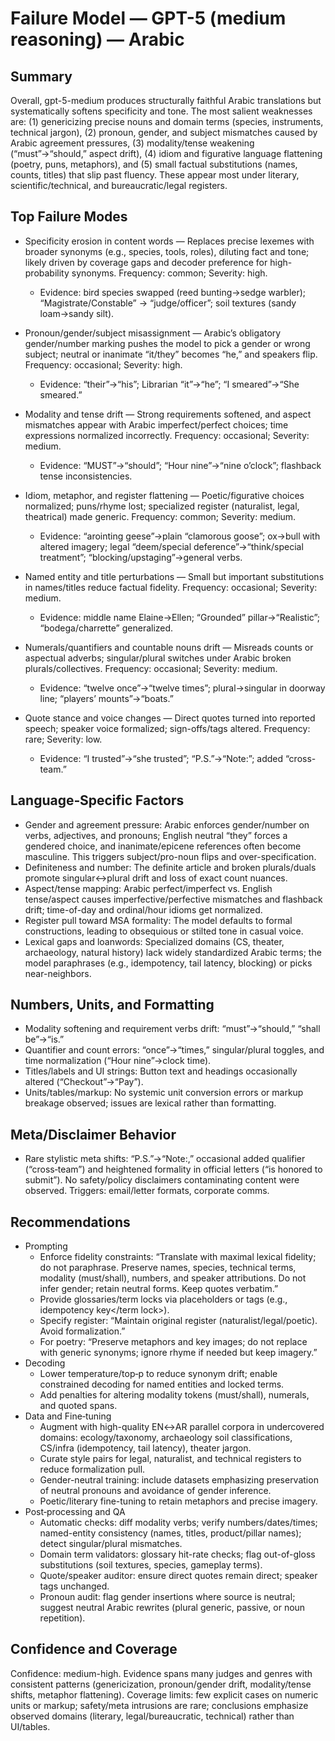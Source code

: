 # Failure Model — GPT-5 (medium reasoning) — Arabic

## Summary
Overall, gpt-5-medium produces structurally faithful Arabic translations but systematically softens specificity and tone. The most salient weaknesses are: (1) genericizing precise nouns and domain terms (species, instruments, technical jargon), (2) pronoun, gender, and subject mismatches caused by Arabic agreement pressures, (3) modality/tense weakening (“must”→“should,” aspect drift), (4) idiom and figurative language flattening (poetry, puns, metaphors), and (5) small factual substitutions (names, counts, titles) that slip past fluency. These appear most under literary, scientific/technical, and bureaucratic/legal registers.

## Top Failure Modes
- Specificity erosion in content words — Replaces precise lexemes with broader synonyms (e.g., species, tools, roles), diluting fact and tone; likely driven by coverage gaps and decoder preference for high-probability synonyms. Frequency: common; Severity: high.
  - Evidence: bird species swapped (reed bunting→sedge warbler); “Magistrate/Constable” → “judge/officer”; soil textures (sandy loam→sandy silt).

- Pronoun/gender/subject misassignment — Arabic’s obligatory gender/number marking pushes the model to pick a gender or wrong subject; neutral or inanimate “it/they” becomes “he,” and speakers flip. Frequency: occasional; Severity: high.
  - Evidence: “their”→“his”; Librarian “it”→“he”; “I smeared”→“She smeared.”

- Modality and tense drift — Strong requirements softened, and aspect mismatches appear with Arabic imperfect/perfect choices; time expressions normalized incorrectly. Frequency: occasional; Severity: medium.
  - Evidence: “MUST”→“should”; “Hour nine”→“nine o’clock”; flashback tense inconsistencies.

- Idiom, metaphor, and register flattening — Poetic/figurative choices normalized; puns/rhyme lost; specialized register (naturalist, legal, theatrical) made generic. Frequency: common; Severity: medium.
  - Evidence: “arointing geese”→plain “clamorous goose”; ox→bull with altered imagery; legal “deem/special deference”→“think/special treatment”; “blocking/upstaging”→general verbs.

- Named entity and title perturbations — Small but important substitutions in names/titles reduce factual fidelity. Frequency: occasional; Severity: medium.
  - Evidence: middle name Elaine→Ellen; “Grounded” pillar→“Realistic”; “bodega/charrette” generalized.

- Numerals/quantifiers and countable nouns drift — Misreads counts or aspectual adverbs; singular/plural switches under Arabic broken plurals/collectives. Frequency: occasional; Severity: medium.
  - Evidence: “twelve once”→“twelve times”; plural→singular in doorway line; “players’ mounts”→“boats.”

- Quote stance and voice changes — Direct quotes turned into reported speech; speaker voice formalized; sign-offs/tags altered. Frequency: rare; Severity: low.
  - Evidence: “I trusted”→“she trusted”; “P.S.”→“Note:”; added “cross-team.”

## Language‑Specific Factors
- Gender and agreement pressure: Arabic enforces gender/number on verbs, adjectives, and pronouns; English neutral “they” forces a gendered choice, and inanimate/epicene references often become masculine. This triggers subject/pro-noun flips and over-specification.
- Definiteness and number: The definite article and broken plurals/duals promote singular↔plural drift and loss of exact count nuances.
- Aspect/tense mapping: Arabic perfect/imperfect vs. English tense/aspect causes imperfective/perfective mismatches and flashback drift; time-of-day and ordinal/hour idioms get normalized.
- Register pull toward MSA formality: The model defaults to formal constructions, leading to obsequious or stilted tone in casual voice.
- Lexical gaps and loanwords: Specialized domains (CS, theater, archaeology, natural history) lack widely standardized Arabic terms; the model paraphrases (e.g., idempotency, tail latency, blocking) or picks near-neighbors.

## Numbers, Units, and Formatting
- Modality softening and requirement verbs drift: “must”→“should,” “shall be”→“is.”
- Quantifier and count errors: “once”→“times,” singular/plural toggles, and time normalization (“Hour nine”→clock time).
- Titles/labels and UI strings: Button text and headings occasionally altered (“Checkout”→“Pay”).
- Units/tables/markup: No systemic unit conversion errors or markup breakage observed; issues are lexical rather than formatting.

## Meta/Disclaimer Behavior
- Rare stylistic meta shifts: “P.S.”→“Note:,” occasional added qualifier (“cross‑team”) and heightened formality in official letters (“is honored to submit”). No safety/policy disclaimers contaminating content were observed. Triggers: email/letter formats, corporate comms.

## Recommendations
- Prompting
  - Enforce fidelity constraints: “Translate with maximal lexical fidelity; do not paraphrase. Preserve names, species, technical terms, modality (must/shall), numbers, and speaker attributions. Do not infer gender; retain neutral forms. Keep quotes verbatim.”
  - Provide glossaries/term locks via placeholders or tags (e.g., <term lock>idempotency key</term lock>).
  - Specify register: “Maintain original register (naturalist/legal/poetic). Avoid formalization.”
  - For poetry: “Preserve metaphors and key images; do not replace with generic synonyms; ignore rhyme if needed but keep imagery.”
- Decoding
  - Lower temperature/top‑p to reduce synonym drift; enable constrained decoding for named entities and locked terms.
  - Add penalties for altering modality tokens (must/shall), numerals, and quoted spans.
- Data and Fine‑tuning
  - Augment with high-quality EN↔AR parallel corpora in undercovered domains: ecology/taxonomy, archaeology soil classifications, CS/infra (idempotency, tail latency), theater jargon.
  - Curate style pairs for legal, naturalist, and technical registers to reduce formalization pull.
  - Gender-neutral training: include datasets emphasizing preservation of neutral pronouns and avoidance of gender inference.
  - Poetic/literary fine-tuning to retain metaphors and precise imagery.
- Post‑processing and QA
  - Automatic checks: diff modality verbs; verify numbers/dates/times; named-entity consistency (names, titles, product/pillar names); detect singular/plural mismatches.
  - Domain term validators: glossary hit-rate checks; flag out-of-gloss substitutions (soil textures, species, gameplay terms).
  - Quote/speaker auditor: ensure direct quotes remain direct; speaker tags unchanged.
  - Pronoun audit: flag gender insertions where source is neutral; suggest neutral Arabic rewrites (plural generic, passive, or noun repetition).

## Confidence and Coverage
Confidence: medium-high. Evidence spans many judges and genres with consistent patterns (genericization, pronoun/gender drift, modality/tense shifts, metaphor flattening). Coverage limits: few explicit cases on numeric units or markup; safety/meta intrusions are rare; conclusions emphasize observed domains (literary, legal/bureaucratic, technical) rather than UI/tables.